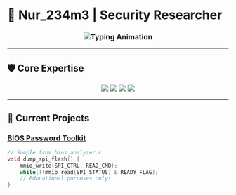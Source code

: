 # 🔐 Nur_234m3 | Security Researcher

<h3 align="center">
  <img src="https://readme-typing-svg.demolab.com?font=Fira+Code&pause=1000&color=00FF00&width=435&lines=BIOS%2FUEFI+Specialist;Low-Level+Reverse+Engineer;Security+Tool+Developer" alt="Typing Animation">
</h3>

---

## 🛡️ Core Expertise
<p align="center">
  <img src="https://img.shields.io/badge/Assembly-000000?style=for-the-badge&logo=asm&logoColor=white">
  <img src="https://img.shields.io/badge/C-00599C?style=for-the-badge&logo=c&logoColor=white">
  <img src="https://img.shields.io/badge/UEFI-0078D7?style=for-the-badge&logo=intel&logoColor=white">
  <img src="https://img.shields.io/badge/Reverse_Engineering-FF6C37?style=for-the-badge&logo=radar&logoColor=white">
</p>

---

## 🔭 Current Projects

### [BIOS Password Toolkit](https://github.com/Nur_234m3/bios-toolkit)
```c
// Sample from bios_analyzer.c
void dump_spi_flash() {
    mmio_write(SPI_CTRL, READ_CMD);
    while(!(mmio_read(SPI_STATUS) & READY_FLAG);
    // Educational purposes only!
}
